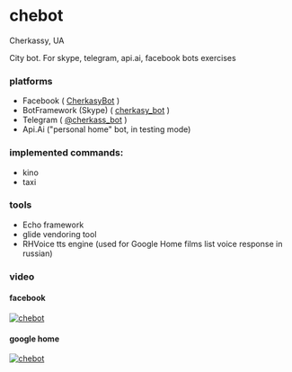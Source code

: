 # chebot
Cherkassy, UA 

City bot. 
For skype, telegram, api.ai, facebook bots exercises

### platforms
* Facebook ( [CherkasyBot](http://fb.me/cherkasybot) )
* BotFramework (Skype)  ( [cherkasy_bot](https://join.skype.com/bot/ce3552b9-2648-45da-8ec6-6ecab7064d1e) )
* Telegram ( [@cherkass_bot](https://web.telegram.org/#/im?p=@cherkass_bot) )
* Api.Ai  ("personal home" bot, in testing mode)


### implemented commands:

* kino
* taxi


### tools

* Echo framework
* glide vendoring tool
* RHVoice tts engine (used for Google Home films list voice response in russian)

### video

####  facebook

[![chebot](https://i.ytimg.com/vi/QnbLH4ERlik/hqdefault.jpg)](https://www.youtube.com/watch?v=QnbLH4ERlik)

#### google home
[![chebot](https://i.ytimg.com/vi/DXrwb6W4N7Q/hqdefault.jpg)](https://www.youtube.com/watch?v=DXrwb6W4N7Q)



